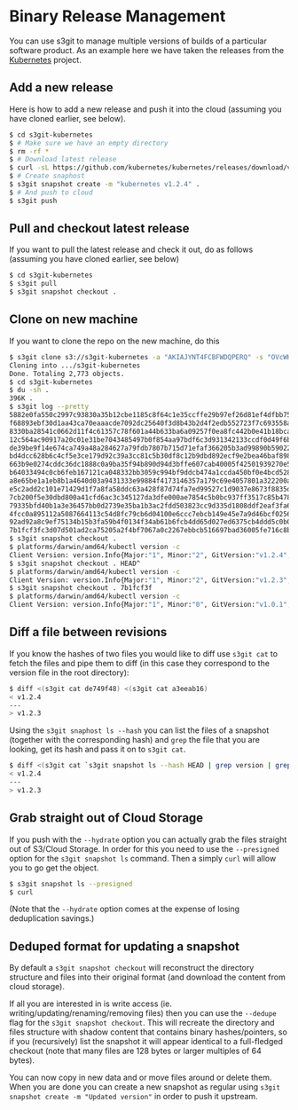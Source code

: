 
Binary Release Management
=========================

You can use s3git to manage multiple versions of builds of a particular software product. As an example here we have taken the releases from the [Kubernetes](https://github.com/kubernetes/kubernetes) project.

Add a new release
-----------------

Here is how to add a new release and push it into the cloud (assuming you have cloned earlier, see below).

```sh
$ cd s3git-kubernetes
$ # Make sure we have an empty directory
$ rm -rf *
$ # Download latest release
$ curl -sL https://github.com/kubernetes/kubernetes/releases/download/v1.2.4/kubernetes.tar.gz | tar xz -C ..
$ # Create snaphost
$ s3git snapshot create -m "kubernetes v1.2.4" .
$ # And push to cloud
$ s3git push
```

Pull and checkout latest release
--------------------------------

If you want to pull the latest release and check it out, do as follows (assuming you have cloned earlier, see below)

```sh
$ cd s3git-kubernetes
$ s3git pull
$ s3git snapshot checkout .
```

Clone on new machine
--------------------

If you want to clone the repo on the new machine, do this

```sh
$ s3git clone s3://s3git-kubernetes -a "AKIAJYNT4FCBFWDQPERQ" -s "OVcWH7ZREUGhZJJAqMq4GVaKDKGW6XyKl80qYvkW"
Cloning into .../s3git-kubernetes
Done. Totaling 2,773 objects.
$ cd s3git-kubernetes
$ du -sh .
396K .
$ s3git log --pretty
5882e0fa550c2997c93830a35b12cbe1185c8f64c1e35ccffe29b97ef26d81ef4dfbb75cd5dfca8993430a82a2f48ff0b7 kubernetes v1.2.4
f68893ebf30d1aa43ca70eaaacde7092dc25640f3d8b43b2d4f2edb552723f7c693558a3ded8bbfe4779b0eca221f93e29 kubernetes v1.2.3
8330ba28541c0662d11f4c61357c78f601a44b633ba6a09257f0ea8fc442b0e41b18bcac4b34a875e4161d5bd921dc6468 kubernetes v1.2.2
12c564ac90917a20c01e31be7043485497b0f854aa97bdf6c3d931342133ccdf0d49f6b7ebd01cca2b7ce50f1de59a3359 kubernetes v1.2.1
de39be9f14e674ca749a48a284627a79fdb7807b715d71efaf366205b3ad99890b59022cdbbbd2c7e6c9ece8ba5ce1f158 kubernetes v1.2.0
bd4dcc628b6c4cf5e3ce179d92c39a3cc81c5b30df8c12b9dbd892ecf9e2bea46baf8980cbfe13a617ab5882bd8a2f5d92 kubernetes v1.1.8
663b9e0274cddc36dc1888c0a9ba35f94b890d94d3bffe607cab40005f42501939270e53fb7b0985e7a0aae3346cc65171 kubernetes v1.1.7
b64033494c0cb6feb167121ca048332bb3059c994bf9ddcb474a1ccda450bf0e4bcd528b4581634dbad619713d563c5944 kubernetes v1.1.4
a8e65be1a1eb8b1a4640d03a9431333e99884f4173146357a179c69e4057801a322200a1b1e73217408e29a331d94e40e1 kubernetes v1.1.3
e5c2add2c101e71429d1f7a8fa58ddc63a428f87d74fa7ed99527c1d9037e8673f8835d3bb207b3eb3f87d8c874564f94d kubernetes v1.1.2
7cb200f5e30dbd800a41cfd6ac3c345127da3dfe000ae7854c5b0bc937ff3517c85b478ecde26affaa5d6b51326ed38715 kubernetes v1.1.1
79335bfd40b1a3e36457bb0d2739e35ba1b3ac2fdd503823cc9d335d1808ddf2eaf3fa65d29ad0559196dbaccb5705e8b8 kubernetes v1.0.7
4fcc0a895112a5087664113c54d8fc79cb6d04100e6ccc7ebcb149e45e7a9d46bcf0256dbe6b9516d5a42c4e861451587d kubernetes v1.0.6
92ad92a8c9ef75134b15b3fa59b4f0134f34ab61b6fcb4dd65d027ed6375cb4ddd5c0b0f063b70c8126cb2548960597674 kubernetes v1.0.3
7b1fcf3fc3d07d501ad2ca75205a2f4bf7067a0c2267ebbcb516697bad36005fe716c8b239ce664e0a6ee1adf36130f328 kubernetes v1.0.1
$ s3git snapshot checkout . 
$ platforms/darwin/amd64/kubectl version -c
Client Version: version.Info{Major:"1", Minor:"2", GitVersion:"v1.2.4", GitCommit:"3eed1e3be6848b877ff80a93da3785d9034d0a4f", GitTreeState:"clean"}
$ s3git snapshot checkout . HEAD^
$ platforms/darwin/amd64/kubectl version -c
Client Version: version.Info{Major:"1", Minor:"2", GitVersion:"v1.2.3", GitCommit:"882d296a99218da8f6b2a340eb0e81c69e66ecc7", GitTreeState:"clean"}
$ s3git snapshot checkout . 7b1fcf3f
$ platforms/darwin/amd64/kubectl version -c
Client Version: version.Info{Major:"1", Minor:"0", GitVersion:"v1.0.1", GitCommit:"6a5c06e3d1eb27a6310a09270e4a5fb1afa93e74", GitTreeState:"clean"}
```

Diff a file between revisions
-----------------------------

If you know the hashes of two files you would like to diff use `s3git cat` to fetch the files and pipe them to diff (in this case they correspond to the version file in the root directory):

```sh
$ diff <(s3git cat de749f48) <(s3git cat a3eeab16)
< v1.2.4
---
> v1.2.3
```

Using the `s3git snaphost ls --hash` you can list the files of a snapshot (together with the corresponding hash) and `grep` the file that you are looking, get its hash and pass it on to `s3git cat`.

```sh
$ diff <(s3git cat `s3git snapshot ls --hash HEAD | grep version | grep -v docs | awk '{print $2}'`) <(s3git cat `s3git snapshot ls --hash HEAD^ | grep version | grep -v docs | awk '{print $2}'`)
< v1.2.4
---
> v1.2.3
```

Grab straight out of Cloud Storage
----------------------------------

If you push with the `--hydrate` option you can actually grab the files straight out of S3/Cloud Storage. In order for this you need to use the `--presigned` option for the `s3git snapshot ls` command. Then a simply `curl` will allow you to go get the object.

```sh
$ s3git snapshot ls --presigned
$ curl 
```

(Note that the `--hydrate` option comes at the expense of losing deduplication savings.)

Deduped format for updating a snapshot
--------------------------------------

By default a `s3git snapshot checkout` will reconstruct the directory structure and files into their original format (and download the content from cloud storage).

If all you are interested in is write access (ie. writing/updating/renaming/removing files) then you can use the `--dedupe` flag for the `s3git snapshot checkout`. This will recreate the directory and files structure with shadow content that contains binary hashes/pointers, so if you (recursively) list the snapshot it will appear identical to a full-fledged checkout (note that many files are 128 bytes or larger multiples of 64 bytes).

You can now copy in new data and or move files around or delete them. When you are done you can create a new snapshot as regular using `s3git snapshot create -m "Updated version"` in order to push it upstream.

